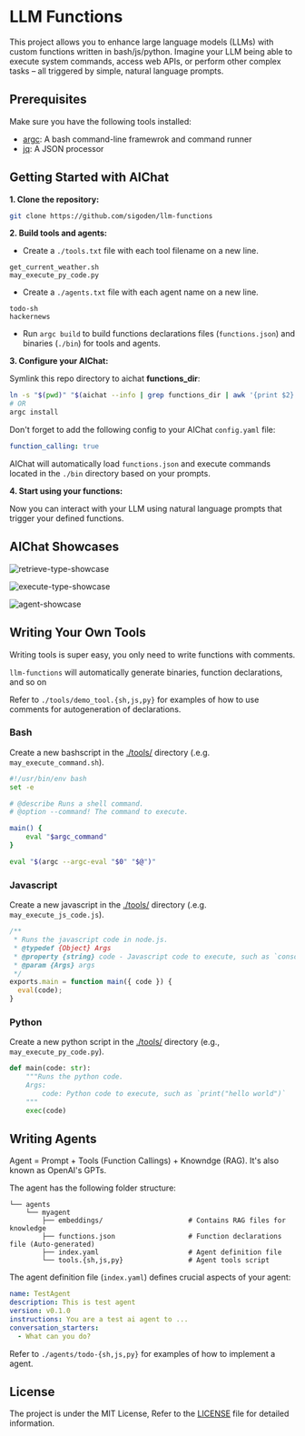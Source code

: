 # LLM Functions

This project allows you to enhance large language models (LLMs) with custom functions written in bash/js/python. Imagine your LLM being able to execute system commands, access web APIs, or perform other complex tasks – all triggered by simple, natural language prompts.

## Prerequisites

Make sure you have the following tools installed:

- [argc](https://github.com/sigoden/argc): A bash command-line framewrok and command runner
- [jq](https://github.com/jqlang/jq): A JSON processor

## Getting Started with AIChat

**1. Clone the repository:**

```sh
git clone https://github.com/sigoden/llm-functions
```

**2. Build tools and agents:**

- Create a `./tools.txt` file with each tool filename on a new line.

```
get_current_weather.sh
may_execute_py_code.py
```

- Create a `./agents.txt` file with each agent name on a new line.

```
todo-sh
hackernews
```

- Run `argc build` to build functions declarations files (`functions.json`) and binaries (`./bin`) for tools and agents.

**3. Configure your AIChat:**

Symlink this repo directory to aichat **functions_dir**:

```sh
ln -s "$(pwd)" "$(aichat --info | grep functions_dir | awk '{print $2}')"
# OR
argc install
```

Don't forget to add the following config to your AIChat `config.yaml` file:

```yaml
function_calling: true
```

AIChat will automatically load `functions.json` and execute commands located in the `./bin` directory based on your prompts.

**4. Start using your functions:**

Now you can interact with your LLM using natural language prompts that trigger your defined functions.

## AIChat Showcases 

![retrieve-type-showcase](https://github.com/sigoden/llm-functions/assets/4012553/7e628834-9863-444a-bad8-7b51bfb18dff)

![execute-type-showcase](https://github.com/sigoden/llm-functions/assets/4012553/1dbc345f-daf9-4d65-a49f-3df8c7df1727)

![agent-showcase](https://github.com/sigoden/llm-functions/assets/4012553/05e1e57e-3bcc-4504-b78f-c36b27d16bfd)

## Writing Your Own Tools

Writing tools is super easy, you only need to write functions with comments.

`llm-functions` will automatically generate binaries, function declarations, and so on

Refer to `./tools/demo_tool.{sh,js,py}` for examples of how to use comments for autogeneration of declarations.

### Bash

Create a new bashscript in the [./tools/](./tools/) directory (.e.g. `may_execute_command.sh`).

```sh
#!/usr/bin/env bash
set -e

# @describe Runs a shell command.
# @option --command! The command to execute.

main() {
    eval "$argc_command"
}

eval "$(argc --argc-eval "$0" "$@")"
```

### Javascript

Create a new javascript in the [./tools/](./tools/) directory (.e.g. `may_execute_js_code.js`).

```js
/**
 * Runs the javascript code in node.js.
 * @typedef {Object} Args
 * @property {string} code - Javascript code to execute, such as `console.log("hello world")`
 * @param {Args} args
 */
exports.main = function main({ code }) {
  eval(code);
}

```

### Python

Create a new python script in the [./tools/](./tools/) directory (e.g., `may_execute_py_code.py`).

```py
def main(code: str):
    """Runs the python code.
    Args:
        code: Python code to execute, such as `print("hello world")`
    """
    exec(code)

```

## Writing Agents 

Agent = Prompt + Tools (Function Callings) + Knowndge (RAG). It's also known as OpenAI's GPTs.

The agent has the following folder structure:
```
└── agents
    └── myagent
        ├── embeddings/                     # Contains RAG files for knowledge
        ├── functions.json                  # Function declarations file (Auto-generated)
        ├── index.yaml                      # Agent definition file
        └── tools.{sh,js,py}                # Agent tools script
```

The agent definition file (`index.yaml`) defines crucial aspects of your agent:

```yaml
name: TestAgent                             
description: This is test agent
version: v0.1.0
instructions: You are a test ai agent to ... 
conversation_starters:
  - What can you do?
```

Refer to `./agents/todo-{sh,js,py}` for examples of how to implement a agent.

## License

The project is under the MIT License, Refer to the [LICENSE](https://github.com/sigoden/llm-functions/blob/main/LICENSE) file for detailed information.